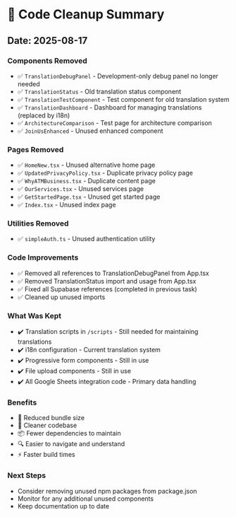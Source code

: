 # 🧹 Code Cleanup Summary

## Date: 2025-08-17

### Components Removed
- ✅ `TranslationDebugPanel` - Development-only debug panel no longer needed
- ✅ `TranslationStatus` - Old translation status component
- ✅ `TranslationTestComponent` - Test component for old translation system
- ✅ `TranslationDashboard` - Dashboard for managing translations (replaced by i18n)
- ✅ `ArchitectureComparison` - Test page for architecture comparison
- ✅ `JoinUsEnhanced` - Unused enhanced component

### Pages Removed
- ✅ `HomeNew.tsx` - Unused alternative home page
- ✅ `UpdatedPrivacyPolicy.tsx` - Duplicate privacy policy page
- ✅ `WhyATMBusiness.tsx` - Duplicate content page
- ✅ `OurServices.tsx` - Unused services page
- ✅ `GetStartedPage.tsx` - Unused get started page
- ✅ `Index.tsx` - Unused index page

### Utilities Removed
- ✅ `simpleAuth.ts` - Unused authentication utility

### Code Improvements
- ✅ Removed all references to TranslationDebugPanel from App.tsx
- ✅ Removed TranslationStatus import and usage from App.tsx
- ✅ Fixed all Supabase references (completed in previous task)
- ✅ Cleaned up unused imports

### What Was Kept
- ✔️ Translation scripts in `/scripts` - Still needed for maintaining translations
- ✔️ i18n configuration - Current translation system
- ✔️ Progressive form components - Still in use
- ✔️ File upload components - Still in use
- ✔️ All Google Sheets integration code - Primary data handling

### Benefits
- 🚀 Reduced bundle size
- 🧹 Cleaner codebase
- 📦 Fewer dependencies to maintain
- 🔍 Easier to navigate and understand
- ⚡ Faster build times

### Next Steps
- Consider removing unused npm packages from package.json
- Monitor for any additional unused components
- Keep documentation up to date